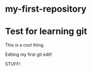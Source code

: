 # my-first-repository
Test for learning git
=======================

This is a cool thing.

Editing my first git edit!

STUFF!
